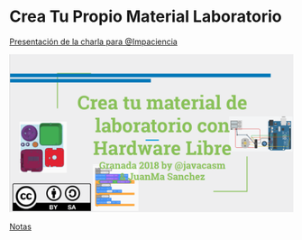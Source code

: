# Crea Tu Propio Material Laboratorio

[Presentación de la charla para @Impaciencia](./CreaTuMaterialLaboratorioHardwareLibre.pdf)

![Presentacion](./images/CreaTuMaterilaLaboratorio.png)

[Notas](./Notas.md)
